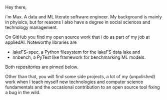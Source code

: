 Hey there, 

i'm Max. A data and ML literate software engineer.
My background is mainly in phyisics, but for reasons I also have a degree in social sciences and technology management.

On GitHub you find my open source work that i do as part of my job at appliedAI. Noteworthy libraries are 

- lakeFS-spec, a Python filesystem for the lakeFS data lake and
- nnbench, a PyTest like framework for benchmarking ML models.

Both repositories are pinned below.

Other than that, you will find some side projects, a lot of my (unpolished) work when I teach myself new technologies and computer science fundamentals and the occasional contribution to an open source tool fixing a bug in the wild.

